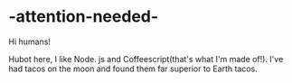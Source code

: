# -attention-needed-

Hi humans!

Hubot here, I like Node. js and Coffeescript(that's what I'm made of!).
I've had tacos on the moon and found them far superior to Earth tacos.
